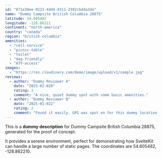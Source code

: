 ```yaml
---
id: "871e39ee-9221-4dd4-9311-2392cbdda3de"
name: "Dummy Campsite British Columbia 28875"
latitude: 54.605482
longitude: -128.86221
continent: "north-america"
country: "canada"
region: "british-columbia"
amenities:
  - "cell-service"
  - "picnic-table"
  - "toilet"
  - "dog-friendly"
  - "ATV-access"
images:
  - "https://res.cloudinary.com/demo/image/upload/v1/sample.jpg"
reviews:
  - author: "Dummy Reviewer A"
    date: "2025-02-020"
    rating: 3
    comment: "A nice, quiet dummy spot with some basic amenities."
  - author: "Dummy Reviewer B"
    date: "2025-01-022"
    rating: 2
    comment: "Found it easily. GPS was spot on for this dummy location."
---
```


This is a **dummy description** for Dummy Campsite British Columbia 28875, generated for the proof of concept.

It provides a serene environment, perfect for demonstrating how SvelteKit can handle a large number of static pages. The coordinates are 54.605482, -128.862210.
